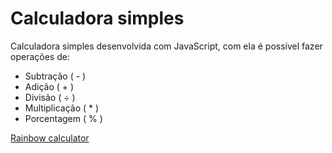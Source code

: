 # Calculadora simples 

Calculadora simples desenvolvida com JavaScript, com ela é possível fazer operações de:

-  Subtração ( - ) 
-  Adição ( + )
-  Divisão ( ÷ )
-  Multiplicação ( * )
-  Porcentagem ( % )

[Rainbow calculator](https://rainbowcalculator.netlify.app/)
